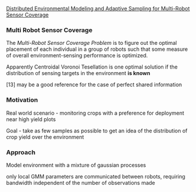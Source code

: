 [Distributed Environmental Modeling and Adaptive Sampling for Multi-Robot Sensor Coverage](http://delivery.acm.org/10.1145/3340000/3331862/p1488-luo.pdf?ip=143.232.65.236&id=3331862&acc=ACTIVE%20SERVICE&key=F82E6B88364EF649%2EEA76AD5B95F3C532%2E4D4702B0C3E38B35%2E4D4702B0C3E38B35&__acm__=1565979938_bdb296df9eb427a339cce644924b3b47 "link to pdf")

### Multi Robot Sensor Coverage

The *Multi-Robot Sensor Coverage Problem* is to figure out the optimal placement of each individual in a group of robots such that some measure of overall environment-sensing performance is optimized.

Apparently Centroidal Voronoi Tesellation is one optimal solution if the distribution of sensing targets in the environment **is known**

[13] may be a good reference for the case of perfect shared information


### Motivation

Real world scenario - monitoring crops with a preference for deployment near high yield plots

Goal - take as few samples as possible to get an idea of the distribution of crop yield over the environment

### Approach

Model environment with a mixture of gaussian processes

only local GMM parameters are communicated between robots, requiring bandwidth independent of the number of  observations made

